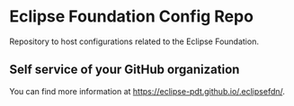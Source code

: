 # Eclipse Foundation Config Repo

Repository to host configurations related to the Eclipse Foundation.

## Self service of your GitHub organization

You can find more information at <https://eclipse-pdt.github.io/.eclipsefdn/>.

